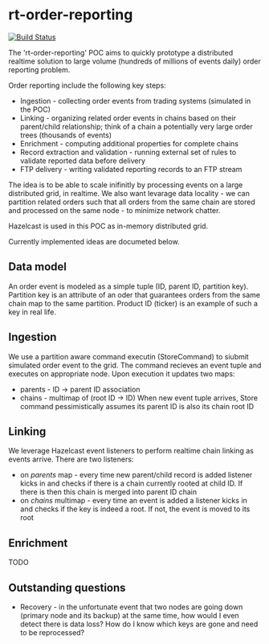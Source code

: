 rt-order-reporting
==================

[![Build Status](https://travis-ci.org/prystupa/rt-order-reporting.png)](https://travis-ci.org/prystupa/rt-order-reporting)

The 'rt-order-reporting' POC aims to quickly prototype a distributed realtime solution to large volume (hundreds of millions of events daily) order reporting problem.

Order reporting include the following key steps:
  
  - Ingestion - collecting order events from trading systems (simulated in the POC)
  - Linking - organizing related order events in chains based on their parent/child relationship; think of a chain a potentially very large order trees (thousands of events)
  - Enrichment - computing additional properties for complete chains
  - Record extraction and validation - running external set of rules to validate reported data before delivery
  - FTP delivery - writing validated reporting records to an FTP stream

The idea is to be able to scale inifinitly by processing events on a large distributed grid, in realtime. We also want levarage data locality - we can partition related orders such that all orders from the same chain are stored and processed on the same node - to minimize network chatter.

Hazelcast is used in this POC as in-memory distributed grid.

Currently implemented ideas are documeted below.

## Data model
An order event is modeled as a simple tuple (ID, parent ID, partition key). Partition key is an attribute of an oder that guarantees orders from the same chain map to the same partition. Product ID (ticker) is an example of such a key in real life.

## Ingestion
We use a partition aware command executin (StoreCommand) to siubmit simulated order event to the grid. The command recieves an event tuple and executes on appropriate node. Upon execution it updates two maps:
- parents - ID -> parent ID association
- chains - multimap of (root ID -> ID)
When new event tuple arrives, Store command pessimistically assumes its parent ID is also its chain root ID

## Linking
We leverage Hazelcast event listeners to perform realtime chain linking as events arrive. There are two listeners:
- on *parents* map - every time new parent/child record is added listener kicks in and checks if there is a chain currently rooted at child ID. If there is then this chain is merged into parent ID chain
- on *chains* multimap - every time an event is added a listener kicks in and checks if the key is indeed a root. If not, the event is moved to its root

## Enrichment
TODO

## Outstanding questions
- Recovery - in the unfortunate event that two nodes are going down (primary node and its backup) at the same time, how would I even detect there is data loss? How do I know which keys are gone and need to be reprocessed?
